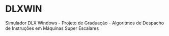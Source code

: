 # DLXWIN
Simulador DLX Windows - Projeto de Graduação - Algoritmos de Despacho de Instruções em Máquinas Super Escalares
